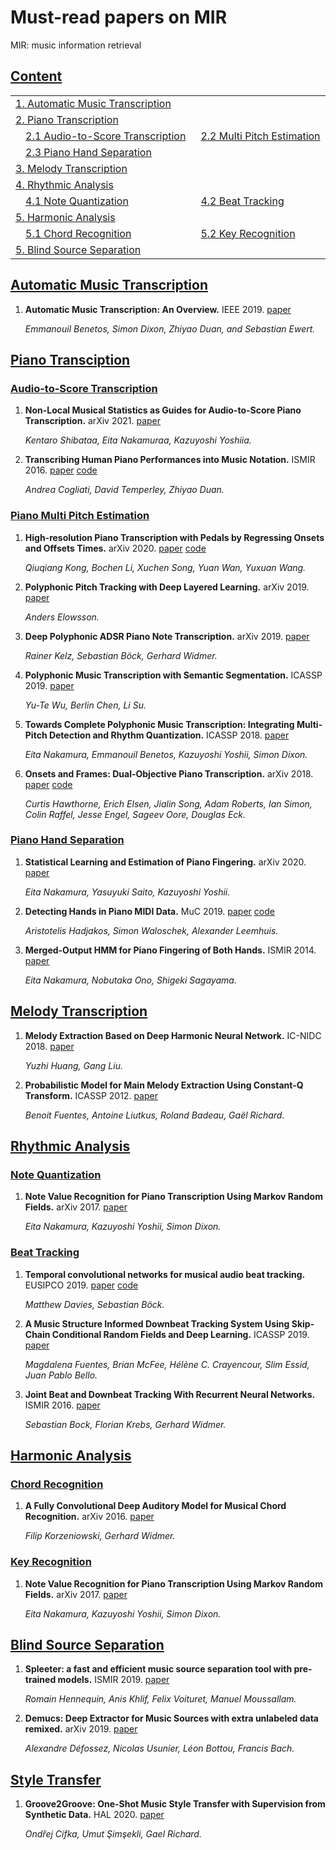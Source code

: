 # Must-read papers on MIR
MIR: music information retrieval


## [Content](#content)
<table>    
<tr><td colspan="2"><a href="#Automatic-Music-Transcription">1. Automatic Music Transcription</a></td></tr>
<tr><td colspan="2"><a href="#piano-transcription">2. Piano Transcription</a></td></tr>
<tr>
    <td>&emsp;<a href="#audio-to-score-transcriptions">2.1 Audio-to-Score Transcription</a></td>
    <td>&ensp;<a href="#Piano-Multi-Pitch-Estimation">2.2 Multi Pitch Estimation</a></td>
</tr>   
<tr>
    <td>&emsp;<a href="#Piano-Hand-Separationn">2.3 Piano Hand Separation</a></td>
    <td></td>
</tr>   
<tr><td colspan="2"><a href="#Melody-Transcription">3. Melody Transcription</a></td></tr>
<tr><td colspan="2"><a href="#Rhythmic-Analysis">4. Rhythmic Analysis</a></td></tr>
<tr>
    <td>&emsp;<a href="#Note-Quantization">4.1 Note Quantization</a></td>
    <td>&ensp;<a href="#Beat-Trackingn">4.2 Beat Tracking</a></td>
</tr>   
<tr><td colspan="2"><a href="#Harmonic-Analysis">5. Harmonic Analysis</a></td></tr>
<tr>
    <td>&emsp;<a href="#Chord-Recognition">5.1 Chord Recognition</a></td>
    <td>&ensp;<a href="#Key-Recognition">5.2 Key Recognition</a></td>
</tr>
<tr><td colspan="2"><a href="#Blind-Source-Separation">5. Blind Source Separation</a></td></tr>
</table>

## [Automatic Music Transcription](#content) 
1. **Automatic Music Transcription: An Overview.** IEEE 2019. [paper](http://www.eecs.qmul.ac.uk/~ewerts/publications/2019_BenetosDixonDuanEwert_AutomaticMusicTranscription_IEEE-SPM.pdf)

    *Emmanouil Benetos, Simon Dixon, Zhiyao Duan, and Sebastian Ewert.* 
    

## [Piano Transciption](#content) 

### [Audio-to-Score Transcription](#content)
1. **Non-Local Musical Statistics as Guides for Audio-to-Score Piano Transcription.** arXiv 2021. [paper](https://arxiv.org/pdf/2008.12710.pdf)

    *Kentaro Shibataa, Eita Nakamuraa, Kazuyoshi Yoshiia.* 
    
1. **Transcribing Human Piano Performances into Music Notation.** ISMIR 2016. 
[paper](http://www2.ece.rochester.edu/projects/air/publications/cogliati2016transcribing.pdf) [code](https://github.com/AndreaCogliati/CompleteTranscription)

    *Andrea Cogliati, David Temperley, Zhiyao Duan.* 
    

### [Piano Multi Pitch Estimation](#content)

1. **High-resolution Piano Transcription with Pedals by Regressing Onsets and Offsets Times.** arXiv 2020. 
[paper](https://arxiv.org/pdf/2010.01815.pdf) [code](https://github.com/bytedance/piano_transcription)

    *Qiuqiang Kong, Bochen Li, Xuchen Song, Yuan Wan, Yuxuan Wang.* 
    
1. **Polyphonic Pitch Tracking with Deep Layered Learning.** arXiv 2019. [paper](https://arxiv.org/ftp/arxiv/papers/1804/1804.02918.pdf)

    *Anders Elowsson.* 
    
1. **Deep Polyphonic ADSR Piano Note Transcription.** arXiv 2019. [paper](https://arxiv.org/pdf/1906.09165.pdf)

    *Rainer Kelz, Sebastian Böck, Gerhard Widmer.* 
    
1. **Polyphonic Music Transcription with Semantic Segmentation.** ICASSP 2019. [paper](https://ieeexplore.ieee.org/document/8682605/)

    *Yu-Te Wu, Berlin Chen, Li Su.* 
    
1. **Towards Complete Polyphonic Music Transcription: Integrating Multi-Pitch Detection and Rhythm Quantization.** ICASSP 2018. [paper](https://eita-nakamura.github.io/articles/AudioAndMIDITranscription_ICASSP2018.pdf)

    *Eita Nakamura, Emmanouil Benetos, Kazuyoshi Yoshii, Simon Dixon.* 
    
1. **Onsets and Frames: Dual-Objective Piano Transcription.** arXiv 2018. 
[paper](https://arxiv.org/pdf/1710.11153.pdf) [code](https://github.com/magenta/magenta/tree/master/magenta/models/onsets_frames_transcription)

    *Curtis Hawthorne, Erich Elsen, Jialin Song, Adam Roberts, Ian Simon, Colin Raffel, Jesse Engel, Sageev Oore, Douglas Eck.* 


### [Piano Hand Separation](#content)

1. **Statistical Learning and Estimation of Piano Fingering.** arXiv 2020. [paper](https://arxiv.org/pdf/1904.10237.pdf)

    *Eita Nakamura, Yasuyuki Saito, Kazuyoshi Yoshii.* 
    
1. **Detecting Hands in Piano MIDI Data.** MuC 2019. 
[paper](http://www.cemfi.de/wp-content/papercite-data/pdf/hadjakos-2019-detectinghands.pdf) [code](https://github.com/cemfi/hannds)

    *Aristotelis Hadjakos, Simon Waloschek, Alexander Leemhuis.* 
    
1. **Merged-Output HMM for Piano Fingering of Both Hands.** ISMIR 2014. [paper](https://zenodo.org/record/1415152#.YK8zzKgzaUk)

    *Eita Nakamura, Nobutaka Ono, Shigeki Sagayama.* 


## [Melody Transcription](#content) 

1. **Melody Extraction Based on Deep Harmonic Neural Network.** IC-NIDC 2018. [paper](https://www.music-ir.org/mirex/abstracts/2019/BH1.pdf)

    *Yuzhi Huang, Gang Liu.* 

1. **Probabilistic Model for Main Melody Extraction Using Constant-Q Transform.** ICASSP 2012. [paper](https://ieeexplore.ieee.org/document/6289131)

    *Benoit Fuentes, Antoine Liutkus, Roland Badeau, Gaël Richard.* 


## [Rhythmic Analysis](#content) 

### [Note Quantization](#content)

1. **Note Value Recognition for Piano Transcription Using Markov Random Fields.** arXiv 2017. [paper](https://arxiv.org/pdf/1703.08144.pdf)

    *Eita Nakamura, Kazuyoshi Yoshii, Simon Dixon.* 
    
    
### [Beat Tracking](#content)

1. **Temporal convolutional networks for musical audio beat tracking.** EUSIPCO 2019. 
[paper](http://telecom.inesctec.pt/~mdavies/pdfs/DaviesBoeck19-eusipco.pdf) [code](https://github.com/ben-hayes/beat-tracking-tcn)

    *Matthew Davies, Sebastian Böck.* 

1. **A Music Structure Informed Downbeat Tracking System Using Skip-Chain Conditional Random Fields and Deep Learning.** ICASSP 2019. [paper](https://brianmcfee.net/papers/icassp2019_beat.pdf)

    *Magdalena Fuentes, Brian McFee, Hélène C. Crayencour, Slim Essid, Juan Pablo Bello.* 

1. **Joint Beat and Downbeat Tracking With Recurrent Neural Networks.** ISMIR 2016. [paper](http://www.cp.jku.at/research/papers/Boeck_etal_ISMIR_2016.pdf)

    *Sebastian Bock, Florian Krebs, Gerhard Widmer.* 


## [Harmonic Analysis](#content) 

### [Chord Recognition](#content)

1. **A Fully Convolutional Deep Auditory Model for Musical Chord Recognition.** arXiv 2016. [paper](https://arxiv.org/pdf/1612.05082.pdf)

    *Filip Korzeniowski, Gerhard Widmer.* 


### [Key Recognition](#content)

1. **Note Value Recognition for Piano Transcription Using Markov Random Fields.** arXiv 2017. [paper](https://arxiv.org/pdf/1703.08144.pdf)

    *Eita Nakamura, Kazuyoshi Yoshii, Simon Dixon.* 
    

## [Blind Source Separation](#content) 

1. **Spleeter: a fast and efficient music source separation tool with pre-trained models.** ISMIR 2019. [paper](https://archives.ismir.net/ismir2019/latebreaking/000036.pdf)

    *Romain Hennequin, Anis Khlif, Felix Voituret, Manuel Moussallam.* 

1. **Demucs: Deep Extractor for Music Sources with extra unlabeled data remixed.** arXiv 2019. [paper](https://arxiv.org/pdf/1909.01174.pdf)

    *Alexandre Défossez, Nicolas Usunier, Léon Bottou, Francis Bach.* 

## [Style Transfer](#content) 

1. **Groove2Groove: One-Shot Music Style Transfer with Supervision from Synthetic Data.** HAL 2020. [paper](https://hal.archives-ouvertes.fr/hal-02923548/document)

    *Ondřej Cífka, Umut Şimşekli, Gael Richard.* 
